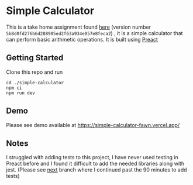 # Simple Calculator

This is a take home assignment found [here](https://equalexperts.github.io/ee-tech-interviews-uk/calculator-problem.html) (version number `5b8d0fd276b6d288905ed2f63a934e057e8feca2`) , it is a simple calculator that can perform basic arithmetic operations. It is built using [Preact](https://preactjs.com/)

## Getting Started

Clone this repo and run

```
cd ./simple-calculator
npm ci
npm run dev
```

## Demo

Please see demo available at https://simple-calculator-fawn.vercel.app/

## Notes

I struggled with adding tests to this project, I have never used testing in Preact before and I found it difficult to add the needed libraries along with jest. (Please see [next](https://github.com/spaceghostu/simple-calculator/tree/next) branch where I continued past the 90 minutes to add tests)
